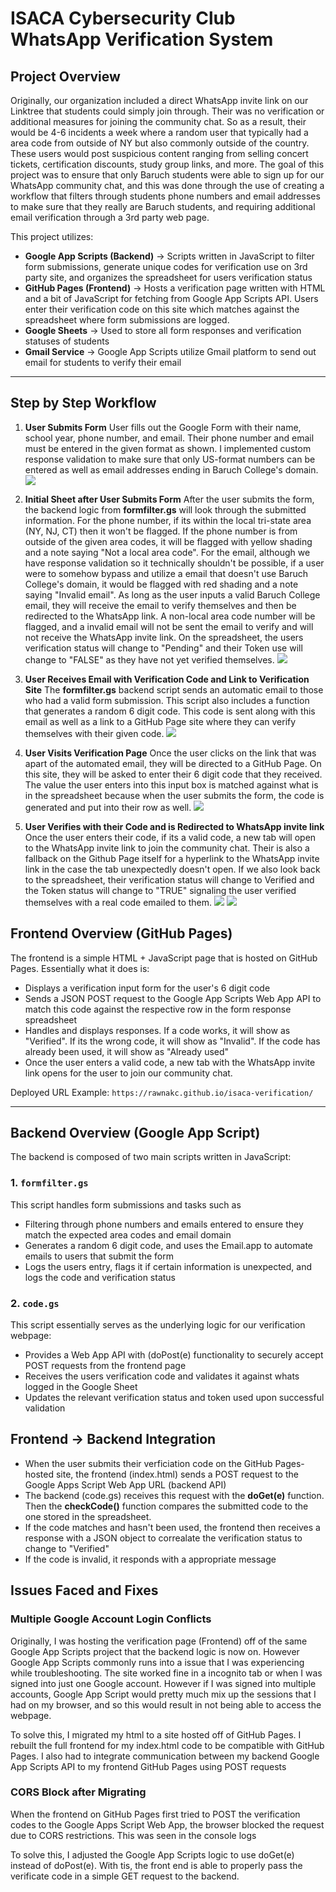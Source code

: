 # ISACA Cybersecurity Club WhatsApp Verification System   

## Project Overview
Originally, our organization included a  direct WhatsApp invite link on our Linktree that students could simply join through. Their was no verification or additional measures for joining the community chat. 
So as a result, their would be 4-6 incidents a week where a random user that typically had a area code from outside of NY but also commonly outside of the country. These users would post suspicious content ranging from selling concert tickets, certification discounts, study group links, and more.
The goal of this project was to ensure that only Baruch students were able to sign up for our WhatsApp community chat, and this was done through the use of creating a workflow that filters through students phone numbers and email addresses to make sure that they really are Baruch students, and requiring additional email verification through a 3rd party web page.

This project utilizes:
- **Google App Scripts (Backend)** -> Scripts written in JavaScript to filter form submissions, generate unique codes for verification use on 3rd party site, and organizes the spreadsheet for users verification status
- **GitHub Pages (Frontend)** -> Hosts a verification page written with HTML and a bit of JavaScript for fetching from Google App Scripts API. Users enter their verification code on this site which matches against the spreadsheet where form submissions are logged.
- **Google Sheets** -> Used to store all form responses and verification statuses of students
- **Gmail Service** -> Google App Scripts utilize Gmail platform to send out email for students to verify their email

---

## Step by Step Workflow 

1. **User Submits Form**
   User fills out the Google Form with their name, school year, phone number, and email. Their phone number and email must be entered in the given format as shown. I implemented custom response validation to make sure that only US-format numbers can be entered as well as email addresses ending in Baruch College's domain.
    ![](formquestions.png)

2. **Initial Sheet after User Submits Form**
   After the user submits the form, the backend logic from **formfilter.gs** will look through the submitted information.
   For the phone number, if its within the local tri-state area (NY, NJ, CT) then it won't be flagged. If the phone number is from outside of the given area codes, it will be flagged with yellow shading and a note saying "Not a local area code".
   For the email, although we have response validation so it technically shouldn't be possible, if a user were to somehow bypass and utilize a email that doesn't use Baruch College's domain, it would be flagged with red shading and a note saying "Invalid email".
   As long as the user inputs a valid Baruch College email, they will receive the email to verify themselves and then be redirected to the WhatsApp link. A non-local area code number will be flagged, and a invalid email will not be sent the email to verify and will not receive the WhatsApp invite link.
   On the spreadsheet, the users verification status will change to "Pending" and their Token use will change to "FALSE" as they have not yet verified themselves.
    ![](initialsheet.png)

3. **User Receives Email with Verification Code and Link to Verification Site**
   The **formfilter.gs** backend script sends an automatic email to those who had a valid form submission. This script also includes a function that generates a random 6 digit code. This code is sent along with this email as well as a link to a GitHub Page site where they can verify themselves with their given code.
    ![](email.png)

4. **User Visits Verification Page**
   Once the user clicks on the link that was apart of the automated email, they will be directed to a GitHub Page. On this site, they will be asked to enter their 6 digit code that they received.
   The value the user enters into this input box is matched against what is in the spreadsheet because when the user submits the form, the code is generated and put into their row as well.
   ![](verificationpage.png)

5. **User Verifies with their Code and is Redirected to WhatsApp invite link**
   Once the user enters their code, if its a valid code, a new tab will open to the WhatsApp invite link to join the community chat. Their is also a fallback on the Github Page itself for a hyperlink to the WhatsApp invite link in the case the tab unexpectedly doesn't open.
   If we also look back to the spreadsheet, their verification status will change to Verified and the Token status will change to "TRUE" signaling the user verified themselves with a real code emailed to them.
    ![](whatsapptab.png)
    ![](endsheet.png)

## Frontend Overview (GitHub Pages) 

The frontend is a simple HTML + JavaScript page that is hosted on GitHub Pages. 
Essentially what it does is: 
- Displays a verification input form for the user's 6 digit code
- Sends a JSON POST request to the Google App Scripts Web App API to match this code against the respective row in the form response spreadsheet
- Handles and displays responses. If a code works, it will show as "Verified". If its the wrong code, it will show as "Invalid". If the code has already been used, it will show as "Already used"
- Once the user enters a valid code, a new tab with the WhatsApp invite link opens for the user to join our community chat.

Deployed URL Example: 
`https://rawnakc.github.io/isaca-verification/`

---

## Backend Overview (Google App Script)

The backend is composed of two main scripts written in JavaScript: 
### 1. `formfilter.gs`
This script handles form submissions and tasks such as 
- Filtering through phone numbers and emails entered to ensure they match the expected area codes and email domain
- Generates a random 6 digit code, and uses the Email.app to automate emails to users that submit the form
- Logs the users entry, flags it if certain information is unexpected, and logs the code and verification status

### 2. `code.gs`
This script essentially serves as the underlying logic for our verification webpage: 
- Provides a Web App API with (doPost(e) functionality to securely accept POST requests from the frontend page
- Receives the users verification code and validates it against whats logged in the Google Sheet
- Updates the relevant verification status and token used upon successful validation

## Frontend -> Backend Integration 

- When the user submits their verficiation code on the GitHub Pages-hosted site, the frontend (index.html) sends a POST request to the Google Apps Script Web App URL (backend API)
- The backend (code.gs) receives this request with the **doGet(e)** function. Then the **checkCode()** function compares the submitted code to the one stored in the spreadsheet.
- If the code matches and hasn't been used, the frontend then receives a response with a JSON object to correalate the verification status to change to "Verified"
- If the code is invalid, it responds with a appropriate message

## Issues Faced and Fixes 

### Multiple Google Account Login Conflicts 
Originally, I was hosting the verification page (Frontend) off of the same Google App Scripts project that the backend logic is now on. However Google App Scripts commonly runs into a issue that I was experiencing while troubleshooting. The site worked fine in a incognito tab or when I was signed into just one Google account. 
However if I was signed into multiple accounts, Google App Script would pretty much mix up the sessions that I had on my browser, and so this would result in not being able to access the webpage. 

To solve this, I migrated my html to a site hosted off of GitHub Pages. I rebuilt the full frontend for my index.html code to be compatible with GitHub Pages. I also had to integrate communication between my backend Google App Scripts API to my frontend GitHub Pages using POST requests

### CORS Block after Migrating 
When the frontend on GitHub Pages first tried to POST the verification codes to the Google Apps Script Web App, the browser blocked the request due to CORS restrictions. This was seen in the console logs 

To solve this, I adjusted the Google App Scripts logic to use doGet(e) instead of doPost(e). With tis, the front end is able to properly pass the verificate code in a simple GET request to the backend. 
